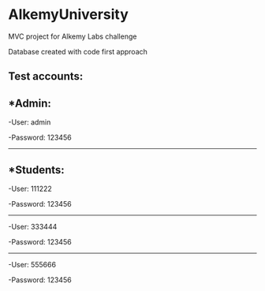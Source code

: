 # AlkemyUniversity
MVC project for Alkemy Labs challenge


Database created with code first approach


Test accounts:
-----------

*Admin:
---------

-User: admin

-Password: 123456

-----------
*Students:
----------
-User: 111222

-Password: 123456

-----------
-User: 333444

-Password: 123456

----------
-User: 555666

-Password: 123456
